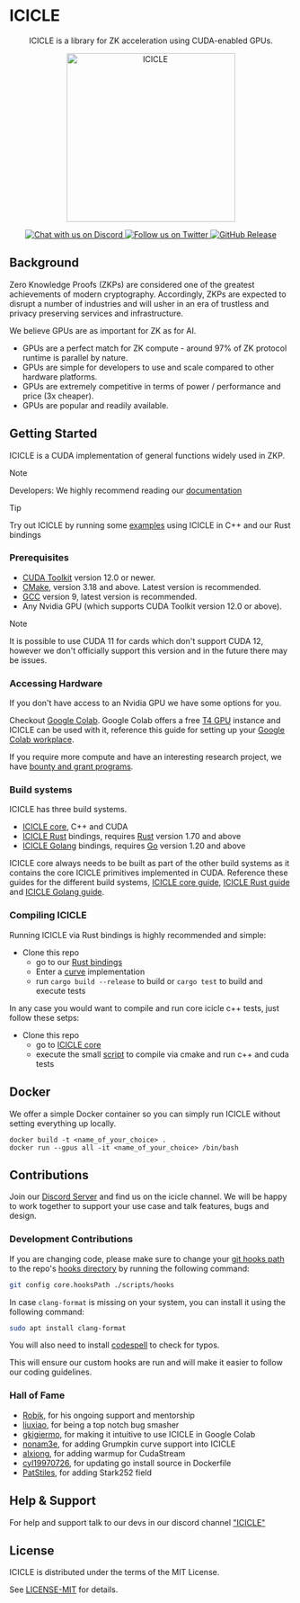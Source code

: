 # ICICLE

<div align="center">ICICLE is a library for ZK acceleration using CUDA-enabled GPUs.</div>

<p align="center">
  <img alt="ICICLE" width="300" height="300" src="https://user-images.githubusercontent.com/2446179/223707486-ed8eb5ab-0616-4601-8557-12050df8ccf7.png"/>
</p>
<p align="center">
  <a href="https://discord.gg/EVVXTdt6DF">
    <img src="https://img.shields.io/discord/1063033227788423299?logo=discord" alt="Chat with us on Discord">
  </a>
  <a href="https://twitter.com/intent/follow?screen_name=Ingo_zk">
    <img src="https://img.shields.io/twitter/follow/Ingo_zk?style=social&logo=twitter" alt="Follow us on Twitter">
  <a href="https://github.com/ingonyama-zk/icicle/releases">
    <img src="https://img.shields.io/github/v/release/ingonyama-zk/icicle" alt="GitHub Release">
  </a>
</p>


## Background

Zero Knowledge Proofs (ZKPs) are considered one of the greatest achievements of modern cryptography. Accordingly, ZKPs are expected to disrupt a number of industries and will usher in an era of trustless and privacy preserving services and infrastructure.

We believe GPUs are as important for ZK as for AI.

- GPUs are a perfect match for ZK compute - around 97% of ZK protocol runtime is parallel by nature.
- GPUs are simple for developers to use and scale compared to other hardware platforms.
- GPUs are extremely competitive in terms of power / performance and price (3x cheaper).
- GPUs are popular and readily available.

## Getting Started

ICICLE is a CUDA implementation of general functions widely used in ZKP.

> [!NOTE]
> Developers: We highly recommend reading our [documentation]

> [!TIP]
> Try out ICICLE by running some [examples] using ICICLE in C++ and our Rust bindings 

### Prerequisites

- [CUDA Toolkit](https://developer.nvidia.com/cuda-downloads) version 12.0 or newer.
- [CMake]((https://cmake.org/files/)), version 3.18 and above. Latest version is recommended.
- [GCC](https://gcc.gnu.org/install/download.html) version 9, latest version is recommended.
- Any Nvidia GPU (which supports CUDA Toolkit version 12.0 or above).

> [!NOTE]
> It is possible to use CUDA 11 for cards which don't support CUDA 12, however we don't officially support this version and in the future there may be issues.

### Accessing Hardware

If you don't have access to an Nvidia GPU we have some options for you. 

Checkout [Google Colab](https://colab.google/). Google Colab offers a free [T4 GPU](https://www.nvidia.com/en-us/data-center/tesla-t4/) instance and ICICLE can be used with it, reference this guide for setting up your [Google Colab workplace][GOOGLE-COLAB-ICICLE].

If you require more compute and have an interesting research project, we have [bounty and grant programs][GRANT_PROGRAM].


### Build systems

ICICLE has three build systems.

- [ICICLE core][ICICLE-CORE], C++ and CUDA
- [ICICLE Rust][ICICLE-RUST] bindings, requires [Rust](https://www.rust-lang.org/) version 1.70 and above
- [ICICLE Golang][ICICLE-GO] bindings, requires [Go](https://go.dev/) version 1.20 and above

ICICLE core always needs to be built as part of the other build systems as it contains the core ICICLE primitives implemented in CUDA. Reference these guides for the different build systems, [ICICLE core guide][ICICLE-CORE-README], [ICICLE Rust guide][ICICLE-RUST-README] and [ICICLE Golang guide][ICICLE-GO-README].

### Compiling ICICLE

Running ICICLE via Rust bindings is highly recommended and simple:
- Clone this repo
  - go to our [Rust bindings][ICICLE-RUST]
  - Enter a [curve](./wrappers/rust/icicle-curves) implementation
  - run `cargo build --release` to build or `cargo test` to build and execute tests

In any case you would want to compile and run core icicle c++ tests, just follow these setps:
- Clone this repo
  - go to [ICICLE core][ICICLE-CORE]
  - execute the small [script](https://github.com/ingonyama-zk/icicle/tree/main/icicle#running-tests) to compile via cmake and run c++ and cuda tests

## Docker

We offer a simple Docker container so you can simply run ICICLE without setting everything up locally.

```
docker build -t <name_of_your_choice> .
docker run --gpus all -it <name_of_your_choice> /bin/bash
```

## Contributions

Join our [Discord Server][DISCORD] and find us on the icicle channel. We will be happy to work together to support your use case and talk features, bugs and design.

### Development Contributions

If you are changing code, please make sure to change your [git hooks path][HOOKS_DOCS] to the repo's [hooks directory][HOOKS_PATH] by running the following command:

```sh
git config core.hooksPath ./scripts/hooks
```

In case `clang-format` is missing on your system, you can install it  using the following command:

```sh
sudo apt install clang-format
```

You will also need to install [codespell](https://github.com/codespell-project/codespell?tab=readme-ov-file#installation) to check for typos.

This will ensure our custom hooks are run and will make it easier to follow our coding guidelines.

### Hall of Fame

- [Robik](https://github.com/robik75), for his ongoing support and mentorship
- [liuxiao](https://github.com/liuxiaobleach), for being a top notch bug smasher
- [gkigiermo](https://github.com/gkigiermo), for making it intuitive to use ICICLE in Google Colab
- [nonam3e](https://github.com/nonam3e), for adding Grumpkin curve support into ICICLE
- [alxiong](https://github.com/alxiong), for adding warmup for CudaStream
- [cyl19970726](https://github.com/cyl19970726), for updating go install source in Dockerfile
- [PatStiles](https://github.com/PatStiles), for adding Stark252 field

## Help & Support

For help and support talk to our devs in our discord channel ["ICICLE"](https://discord.gg/EVVXTdt6DF) 


## License

ICICLE is distributed under the terms of the MIT License.

See [LICENSE-MIT][LMIT] for details.

<!-- Begin Links -->
[BLS12-381]: ./icicle/curves/
[BLS12-377]: ./icicle/curves/
[BN254]: ./icicle/curves/
[BW6-671]: ./icicle/curves/
[NVCC]: https://docs.nvidia.com/cuda/#installation-guides
[LMIT]: ./LICENSE
[DISCORD]: https://discord.gg/Y4SkbDf2Ff
[googletest]: https://github.com/google/googletest/
[HOOKS_DOCS]: https://git-scm.com/docs/githooks
[HOOKS_PATH]: ./scripts/hooks/
[CMAKELISTS]: https://github.com/ingonyama-zk/icicle/blob/f0e6b465611227b858ec4590f4de5432e892748d/icicle/CMakeLists.txt#L28
[GOOGLE-COLAB-ICICLE]: https://dev.ingonyama.com/icicle/colab-instructions
[GRANT_PROGRAM]: https://medium.com/@ingonyama/icicle-for-researchers-grants-challenges-9be1f040998e
[ICICLE-CORE]: ./icicle/
[ICICLE-RUST]: ./wrappers/rust/
[ICICLE-GO]: ./wrappers/golang/
[ICICLE-CORE-README]: ./icicle/README.md
[ICICLE-RUST-README]: ./wrappers/rust/README.md
[ICICLE-GO-README]: ./wrappers/golang/README.md
[documentation]: https://dev.ingonyama.com/icicle/overview
[examples]: ./examples/

<!-- End Links -->

